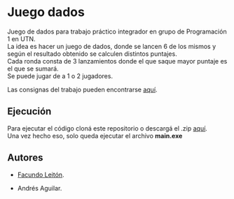 
# Juego dados

Juego de dados para trabajo práctico integrador en grupo de Programación 1 en UTN. \
La idea es hacer un juego de dados, donde se lancen 6 de los mismos y según el resultado obtenido se calculen distintos puntajes.\
Cada ronda consta de 3 lanzamientos donde el que saque mayor puntaje es el que se sumará. \
Se puede jugar de a 1 o 2 jugadores.

Las consignas del trabajo pueden encontrarse [aquí](https://docs.google.com/document/d/1lBGKF-vfK9eo5MJMGBYxTi9kNfQdedkDKj1k4-Zdps0/edit).





## Ejecución

Para ejecutar el código cloná este repositorio o descargá el .zip [aquí](https://github.com/Lvx4ry/juego-dados/archive/refs/heads/main.zip).\
Una vez hecho eso, solo queda ejecutar el archivo **main.exe**
## Autores

- [Facundo Leitón](https://github.com/Lvx4ry).

- Andrés Aguilar.
